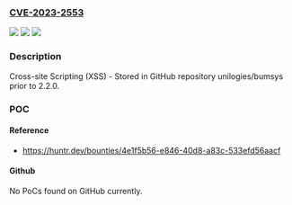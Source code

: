 ### [CVE-2023-2553](https://cve.mitre.org/cgi-bin/cvename.cgi?name=CVE-2023-2553)
![](https://img.shields.io/static/v1?label=Product&message=unilogies%2Fbumsys&color=blue)
![](https://img.shields.io/static/v1?label=Version&message=%3C%202.2.0%20&color=brighgreen)
![](https://img.shields.io/static/v1?label=Vulnerability&message=CWE-79%20Improper%20Neutralization%20of%20Input%20During%20Web%20Page%20Generation%20('Cross-site%20Scripting')&color=brighgreen)

### Description

Cross-site Scripting (XSS) - Stored in GitHub repository unilogies/bumsys prior to 2.2.0.

### POC

#### Reference
- https://huntr.dev/bounties/4e1f5b56-e846-40d8-a83c-533efd56aacf

#### Github
No PoCs found on GitHub currently.


